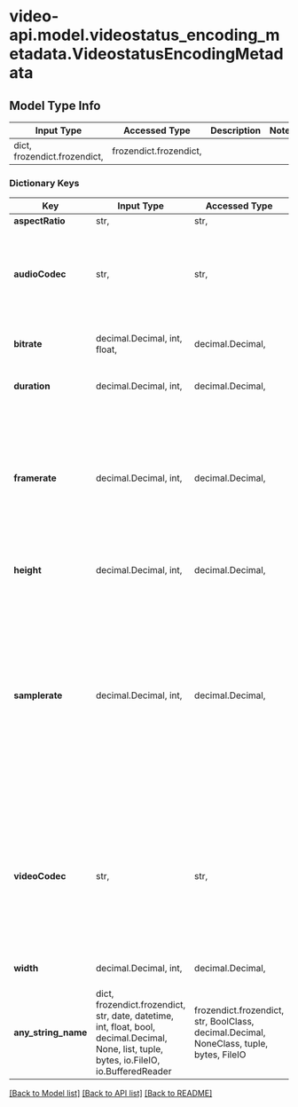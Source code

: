 # video-api.model.videostatus_encoding_metadata.VideostatusEncodingMetadata

## Model Type Info
Input Type | Accessed Type | Description | Notes
------------ | ------------- | ------------- | -------------
dict, frozendict.frozendict,  | frozendict.frozendict,  |  | 

### Dictionary Keys
Key | Input Type | Accessed Type | Description | Notes
------------ | ------------- | ------------- | ------------- | -------------
**aspectRatio** | str,  | str,  |  | [optional] 
**audioCodec** | str,  | str,  | The method used to compress and decompress digital audio for your video. | [optional] 
**bitrate** | decimal.Decimal, int, float,  | decimal.Decimal,  | The number of bits processed per second. | [optional] 
**duration** | decimal.Decimal, int,  | decimal.Decimal,  | The length of the video. | [optional] 
**framerate** | decimal.Decimal, int,  | decimal.Decimal,  | The frequency with which consecutive images or frames appear on a display. Shown in this API as frames per second (fps). | [optional] 
**height** | decimal.Decimal, int,  | decimal.Decimal,  | The height of the video in pixels. | [optional] 
**samplerate** | decimal.Decimal, int,  | decimal.Decimal,  | How many samples per second a digital audio system uses to record an audio signal. The higher the rate, the higher the frequencies that can be recorded. They are presented in this API using hertz. | [optional] 
**videoCodec** | str,  | str,  | The method used to compress and decompress digital video. API Video supports all codecs in the libavcodec library.  | [optional] 
**width** | decimal.Decimal, int,  | decimal.Decimal,  | The width of the video in pixels. | [optional] 
**any_string_name** | dict, frozendict.frozendict, str, date, datetime, int, float, bool, decimal.Decimal, None, list, tuple, bytes, io.FileIO, io.BufferedReader | frozendict.frozendict, str, BoolClass, decimal.Decimal, NoneClass, tuple, bytes, FileIO | any string name can be used but the value must be the correct type | [optional]

[[Back to Model list]](../../README.md#documentation-for-models) [[Back to API list]](../../README.md#documentation-for-api-endpoints) [[Back to README]](../../README.md)


